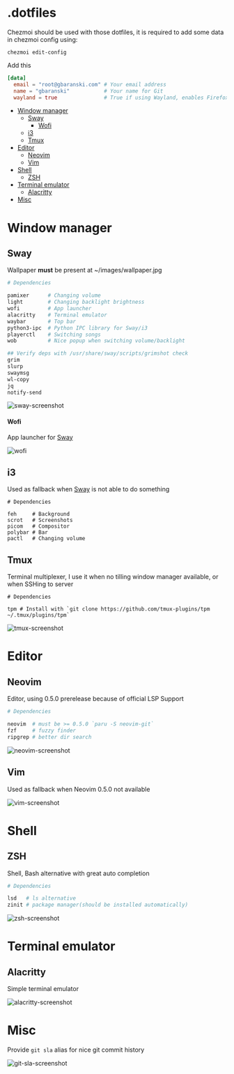 # .dotfiles

Chezmoi should be used with those dotfiles, it is required to add some data in chezmoi config using:
```
chezmoi edit-config
```
Add this
```toml
[data]
  email = "root@gbaranski.com" # Your email address
  name = "gbaranski"           # Your name for Git
  wayland = true               # True if using Wayland, enables Firefox/Chromium native wayland support
```

- [Window manager](#window-manager)
  * [Sway](#sway)
      - [Wofi](#wofi)
  * [i3](#i3)
  * [Tmux](#tmux)
- [Editor](#editor)
  * [Neovim](#neovim)
  * [Vim](#vim)
- [Shell](#shell)
  * [ZSH](#zsh)
- [Terminal emulator](#terminal-emulator)
  * [Alacritty](#alacritty)
- [Misc](#misc)

# Window manager

## Sway

Wallpaper **must** be present at ~/images/wallpaper.jpg

```zsh
# Dependencies

pamixer      # Changing volume
light        # Changing backlight brightness
wofi         # App launcher
alacritty    # Terminal emulator
waybar       # Top bar
python3-ipc  # Python IPC library for Sway/i3
playerctl    # Switching songs
wob          # Nice popup when switching volume/backlight 

## Verify deps with /usr/share/sway/scripts/grimshot check 
grim
slurp
swaymsg
wl-copy
jq
notify-send
```

![sway-screenshot](docs/sway.png)

#### Wofi

App launcher for [Sway](#sway)

![wofi](docs/wofi.png)


## i3

Used as fallback when [Sway](#sway) is not able to do something

```
# Dependencies

feh     # Background
scrot   # Screenshots
picom   # Compositor 
polybar # Bar
pactl   # Changing volume
```

## Tmux

Terminal multiplexer, I use it when no tilling window manager available, or when SSHing to server

```
# Dependencies

tpm # Install with `git clone https://github.com/tmux-plugins/tpm ~/.tmux/plugins/tpm`
```

![tmux-screenshot](docs/tmux.png)


# Editor

## Neovim

Editor, using 0.5.0 prerelease because of official LSP Support

```zsh
# Dependencies

neovim  # must be >= 0.5.0 `paru -S neovim-git`
fzf     # fuzzy finder
ripgrep # better dir search 
```

![neovim-screenshot](docs/neovim.png)

## Vim

Used as fallback when Neovim 0.5.0 not available

![vim-screenshot](docs/vim.png)

# Shell

## ZSH

Shell, Bash alternative with great auto completion

```zsh
# Dependencies

lsd   # ls alternative
zinit # package manager(should be installed automatically)
```

![zsh-screenshot](docs/zsh.png)

# Terminal emulator

## Alacritty

Simple terminal emulator

![alacritty-screenshot](docs/alacritty.png)

# Misc

Provide `git sla` alias for nice git commit history

![git-sla-screenshot](docs/gitsla.png)
